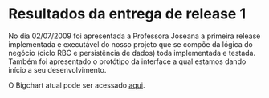 # Resultados da entrega de release 1 #

No dia 02/07/2009 foi apresentada a Professora Joseana a primeira release implementada e executável do nosso projeto que se compõe da lógica do negócio (ciclo RBC e persistência de dados) toda implementada e testada. Também foi apresentado o protótipo da interface a qual estamos dando início a seu desenvolvimento.

O Bigchart atual pode ser acessado [aqui](BigChart.md).